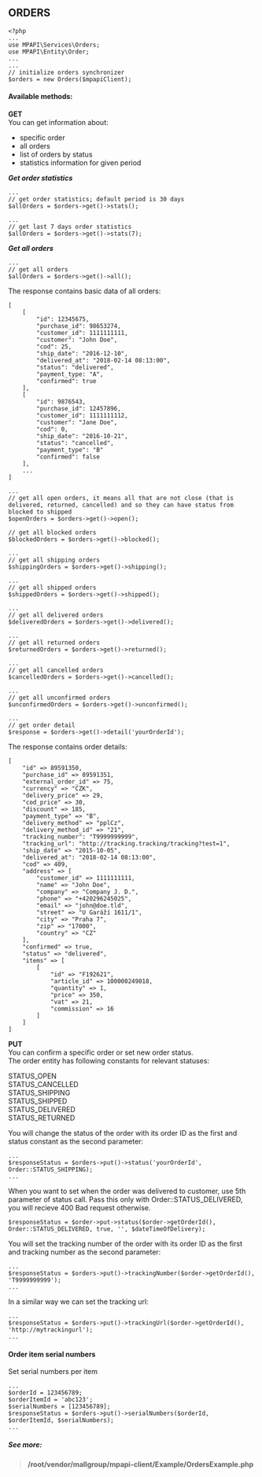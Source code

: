 ## ORDERS
```
<?php
...
use MPAPI\Services\Orders;  
use MPAPI\Entity\Order;  
...  
...  
// initialize orders synchronizer  
$orders = new Orders($mpapiClient);  
```

#### Available methods:  
**GET**  
You can get information about:  
 - specific order  
 - all orders  
 - list of orders by status  
 - statistics information for given period  

***Get order statistics***  
```
...  
// get order statistics; default period is 30 days  
$allOrders = $orders->get()->stats();  
```

```
...  
// get last 7 days order statistics  
$allOrders = $orders->get()->stats(7);  
```

***Get all orders***  
```
...  
// get all orders  
$allOrders = $orders->get()->all();  
```
The response contains basic data of all orders:  
```
[  
    [  
		"id": 12345675,  
		"purchase_id": 98653274,  
		"customer_id": 1111111111,  
		"customer": "John Doe",  
		"cod": 25,  
		"ship_date": "2016-12-10",  
		"delivered_at": "2018-02-14 08:13:00",  
		"status": "delivered",  
		"payment_type: "A",  
		"confirmed": true  
    ],  
    [  
		"id": 9876543,  
		"purchase_id": 12457896,  
		"customer_id": 1111111112,  
		"customer": "Jane Doe",  
		"cod": 0,  
		"ship_date": "2016-10-21",  
		"status": "cancelled",  
		"payment_type": "B"  
		"confirmed": false  
    ],  
    ...  
]  

...  
// get all open orders, it means all that are not close (that is delivered, returned, cancelled) and so they can have status from blocked to shipped  
$openOrders = $orders->get()->open();  

// get all blocked orders  
$blockedOrders = $orders->get()->blocked();  

...  
// get all shipping orders  
$shippingOrders = $orders->get()->shipping();  

...  
// get all shipped orders  
$shippedOrders = $orders->get()->shipped();  

...  
// get all delivered orders  
$deliveredOrders = $orders->get()->delivered();  

...  
// get all returned orders  
$returnedOrders = $orders->get()->returned();  

...  
// get all cancelled orders  
$cancelledOrders = $orders->get()->cancelled();  

...  
// get all unconfirmed orders  
$unconfirmedOrders = $orders->get()->unconfirmed();  

...  
// get order detail  
$response = $orders->get()->detail('yourOrderId');  
```

The response contains order details:  
```
[  
    "id" => 89591350,  
    "purchase_id" => 89591351,  
    "external_order_id" => 75,  
    "currency" => "CZK",  
    "delivery_price" => 29,  
    "cod_price" => 30,  
    "discount" => 185,  
    "payment_type" => "B",  
    "delivery_method" => "pplCz",  
    "delivery_method_id" => "21",  
    "tracking_number": "T9999999999",  
    "tracking_url": "http://tracking.tracking/tracking?test=1",  
    "ship_date" => "2015-10-05",  
    "delivered_at": "2018-02-14 08:13:00",  
    "cod" => 409,  
    "address" => [  
        "customer_id" => 1111111111,  
        "name" => "John Doe",  
        "company" => "Company J. D.",  
        "phone" => "+420296245025",  
        "email" => "john@doe.tld",  
        "street" => "U Garáží 1611/1",  
        "city" => "Praha 7",  
        "zip" => "17000",  
        "country" => "CZ"  
    ],  
    "confirmed" => true,  
    "status" => "delivered",  
    "items" => [  
        [  
            "id" => "F192621",  
            "article_id" => 100000249018,  
            "quantity" => 1,  
            "price" => 350,  
            "vat" => 21,  
            "commission" => 16  
        ]  
    ]  
]  
```

**PUT**  
You can confirm a specific order or set new order status.  
The order entity has following constants for relevant statuses:
    
STATUS_OPEN  
STATUS_CANCELLED  
STATUS_SHIPPING  
STATUS_SHIPPED  
STATUS_DELIVERED  
STATUS_RETURNED  

You will change the status of the order with its order ID as the first and status constant as the second parameter:  
```
...  
$responseStatus = $orders->put()->status('yourOrderId', Order::STATUS_SHIPPING);  
...  
```

When you want to set when the order was delivered to customer, use 5th parameter of status call.
Pass this only with Order::STATUS_DELIVERED, you will recieve 400 Bad request otherwise.

```
$responseStatus = $order->put->status($order->getOrderId(), Order::STATUS_DELIVERED, true, '', $dateTimeOfDelivery);
```

You will set the tracking number of the order with its order ID as the first and tracking number as the second parameter:  
```
...  
$responseStatus = $orders->put()->trackingNumber($order->getOrderId(), 'T9999999999');  
...  
```
In a similar way we can set the tracking url:
```
...  
$responseStatus = $orders->put()->trackingUrl($order->getOrderId(), 'http://mytrackingurl');  
...  
```

#### Order item serial numbers  
Set serial numbers per item  
```
...  
$orderId = 123456789;
$orderItemId = 'abc123';
$serialNumbers = [123456789];
$responseStatus = $orders->put()->serialNumbers($orderId, $orderItemId, $serialNumbers);  
...  
```

##### See more:  
> **/root/vendor/mallgroup/mpapi-client/Example/OrdersExample.php**
